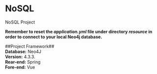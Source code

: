 # NoSQL
NoSQL Project      
     
**Remember to reset the *application.yml* file under directory *resource* in order to connect to your local Neo4j database.**     
      
##Project Framework##    
**Database:** Neo4J  
     **Version:** 4.3.3.   
**Rear-end:** Spring  
**Fore-end:** Vue  
